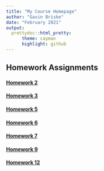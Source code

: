```yaml
---
title: "My Course Homepage"
author: "Gavin Briske"
date: "February 2021"
output: 
  prettydoc::html_pretty:
      theme: cayman
      highlight: github
---
```



## Homework Assignments

#### [Homework 2](Homework02.html)
#### [Homework 3](Homework-3.html)
#### [Homework 5](Homework_5.html)
#### [Homework 6](Homework_6.html)
#### [Homework 7](Homework_7.html)
#### [Homework 9](Homework_9.html)
#### [Homework 12](Homework_12.html)
